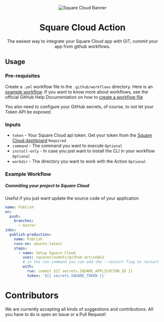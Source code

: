 <div align="center">
  <img alt="Square Cloud Banner" src="https://cdn.squarecloud.app/png/github-readme.png">
</div>

<h1 align="center">Square Cloud Action</h1>

<p align="center">The easiest way to integrate your Square Cloud app with GIT, commit your app from github workflows.</p>

## Usage

### Pre-requisites

Create a `.yml` workflow file in the `.github/workflows` directory.
Here is an [example workflow](#example-workflow).
If you want to know more about workflows, see the official GitHub Help Documentation on how to [create a workflow file](https://docs.github.com/en/actions/using-workflows#creating-a-workflow-file)

You also need to configure your GitHub secrets, of course, to not let your Token API be exposed.

### Inputs

- `token` - Your Square Cloud api token. Get your token from the [Square Cloud dashboard](https://squarecloud.app/dashboard) `Required`
- `command` - The command you want to execute `Optional`
- `install-only` - In case you just want to install the CLI in your workflow `Optional`
- `workdir` - The directory you want to work with the Action `Optional`

### Example Workflow

##### Commiting your project to Square Cloud

Useful if you just want update the source code of your application

```yml
name: Publish
on:
  push:
    branches:
      - master
jobs:
  publish-production:
    name: Publish
    runs-on: ubuntu-latest
    steps:
      - name: Setup Square Cloud
        uses: squarecloudofc/github-action@v2
        # in the run command you can add the --restart flag to restart your application after the commit 
        with:
          run: commit ${{ secrets.SQUARE_APPLICATION_ID }}
          token: '${{ secrets.SQUARE_TOKEN }}'

```

# Contributors

We are currently accepting all kinds of suggestions and contributions. All you have to do is open an Issue or a Pull Request!

